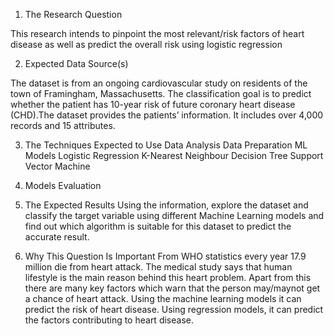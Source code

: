  1. The Research Question
    
This research intends to pinpoint the most relevant/risk factors of heart disease as well as predict the overall risk using logistic regression

2. Expected Data Source(s)
   
The dataset is from an ongoing cardiovascular study on residents of the town of Framingham, Massachusetts. 
The classification goal is to predict whether the patient has 10-year risk of future coronary heart disease (CHD).The dataset provides the patients’ information. It includes over 4,000 records and 15 attributes.

3. The Techniques Expected to Use
Data Analysis
Data Preparation
ML Models
Logistic Regression
K-Nearest Neighbour
Decision Tree
Support Vector Machine

5. Models Evaluation

6. The Expected Results
Using the information, explore the dataset and classify the target variable using different Machine Learning models and find out which algorithm is suitable for this dataset to predict the accurate result.

7. Why This Question Is Important
From WHO statistics every year 17.9 million die from heart attack. The medical study says that human lifestyle is the main reason behind this heart problem.
Apart from this there are many key factors which warn that the person may/maynot get a chance of heart attack. Using the machine learning models it can predict the risk of heart disease. Using regression models, it can predict the factors contributing to heart disease.


